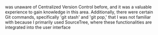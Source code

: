  was unaware of Centralized Version Control before, and it was a valuable experience to gain knowledge in this area. Additionally, there were certain Git commands, specifically 'git stash' and 'git pop,' that I was not familiar with because I primarily used SourceTree, where these functionalities are integrated into the user interface
